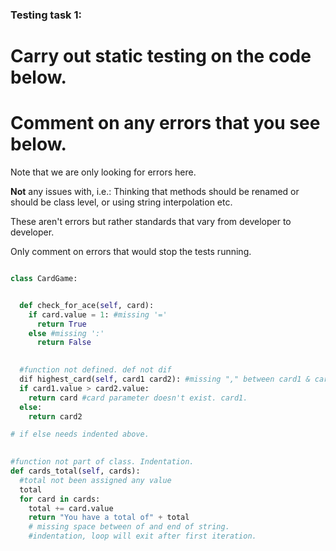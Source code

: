 ### Testing task 1:

# Carry out static testing on the code below.
# Comment on any errors that you see below.

Note that we are only looking for errors here.

**Not** any issues with, i.e.: 
Thinking that methods should be renamed or should be class level, or using string interpolation etc. 

These aren't errors but rather standards that vary from developer to developer. 

Only comment on errors that would stop the tests running.

```python

class CardGame:


  def check_for_ace(self, card):
    if card.value = 1: #missing '='
      return True
    else #missing ':'
      return False
   

  #function not defined. def not dif
  dif highest_card(self, card1 card2): #missing "," between card1 & card2
  if card1.value > card2.value: 
    return card #card parameter doesn't exist. card1.
  else:
    return card2

# if else needs indented above.
  

#function not part of class. Indentation. 
def cards_total(self, cards):
  #total not been assigned any value
  total
  for card in cards:
    total += card.value
    return "You have a total of" + total 
    # missing space between of and end of string.
    #indentation, loop will exit after first iteration.
  
```
